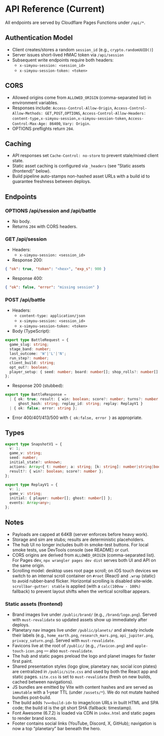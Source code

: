 # API Reference (Current)

All endpoints are served by Cloudflare Pages Functions under `/api/*`.

## Authentication Model
- Client creates/stores a random `session_id` (e.g., `crypto.randomUUID()`)
- Server issues short-lived HMAC token via `/api/session`
- Subsequent write endpoints require both headers:
  - `x-simyou-session: <session_id>`
  - `x-simyou-session-token: <token>`

## CORS
- Allowed origins come from `ALLOWED_ORIGIN` (comma-separated list) in environment variables.
- Responses include: `Access-Control-Allow-Origin`, `Access-Control-Allow-Methods: GET,POST,OPTIONS`, `Access-Control-Allow-Headers: content-type,x-simyou-session,x-simyou-session-token`, `Access-Control-Max-Age: 86400`, `Vary: Origin`.
- OPTIONS preflights return `204`.

## Caching
- API responses set `Cache-Control: no-store` to prevent stale/mixed client state.
- Static asset caching is configured via `_headers` (see “Static assets (frontend)” below).
 - Build pipeline auto-stamps non-hashed asset URLs with a build id to guarantee freshness between deploys.

## Endpoints

### OPTIONS /api/session and /api/battle
- No body.
- Returns `204` with CORS headers.

### GET /api/session
- Headers:
  - `x-simyou-session: <session_id>`
- Response 200:
```json
{ "ok": true, "token": "<hex>", "exp_s": 900 }
```
- Response 400:
```json
{ "ok": false, "error": "missing session" }
```

### POST /api/battle
- Headers:
  - `content-type: application/json`
  - `x-simyou-session: <session_id>`
  - `x-simyou-session-token: <token>`
- Body (TypeScript):
```ts
export type BattleRequest = {
  game_slug: string;
  stage_band: number;
  last_outcome: 'W'|'L'|'N';
  run_step?: number;
  client_build: string;
  opt_out?: boolean;
  player_setup: { seed: number; board: number[]; shop_rolls?: number[] };
};
```
- Response 200 (stubbed):
```ts
export type BattleResponse =
  | { ok: true; result: { win: boolean; score?: number; turns?: number };
      ghost_hash: string; replay_id: string; replay: ReplayV1 }
  | { ok: false; error: string };
```
- Error 400/401/413/500 with `{ ok:false, error }` as appropriate.

## Types
```ts
export type SnapshotV1 = {
  v: 1;
  game_v: string;
  seed: number;
  initial_state?: unknown;
  actions: Array<{ t: number; a: string; [k: string]: number|string|boolean }>;
  result?: { win?: boolean; score?: number };
};

export type ReplayV1 = {
  v: 1;
  game_v: string;
  initial: { player: number[]; ghost: number[] };
  events: Array<any>;
};
```

## Notes
- Payloads are capped at 64KB (server enforces before heavy work).
- Storage and sim are stubs; results are deterministic placeholders.
- The hub UI no longer includes built-in smoke-test buttons. For local smoke tests, use DevTools console (see README) or curl.
- CORS origins are derived from `ALLOWED_ORIGIN` (comma-separated list). For Pages dev, `npx wrangler pages dev dist` serves both UI and API on the same origin.
- Scrolling model: desktop uses root page scroll; on iOS touch devices we switch to an internal scroll container on `#root` (React) and `.wrap` (static) to avoid rubber‑band flicker. Horizontal scrolling is disabled site‑wide. `scrollbar-gutter: stable` is applied (with a `calc(100vw - 100%)` fallback) to prevent layout shifts when the vertical scrollbar appears.

### Static assets (frontend)
- Brand images live under `/public/brand/` (e.g., `/brand/logo.png`). Served with `must-revalidate` so updated assets show up immediately after deploys.
- Planetary nav images live under `/public/planets/` and already include their labels (e.g., `home_earth.png`, `research_mars.png`, `api_jupiter.png`, `privacy_saturn.png`). Served with `must-revalidate`.
- Favicons live at the root of `/public/` (e.g., `/favicon.png`) and `apple-touch-icon.png` — also `must-revalidate`.
- The hub and static pages preload the logo and planet images for faster first paint.
- Shared presentation styles (logo glow, planetary nav, social icon plates) are centralized in `/public/site.css` and used by both the React app and static pages. `site.css` is set to `must-revalidate` (fresh on new builds, cached between navigations).
- JS bundles are emitted by Vite with content hashes and are served as `immutable` with a 1‑year TTL (under `/assets/*`). We do not mutate hashed bundles post‑build.
- The build adds `?v=<build-id>` to image/icon URLs in built HTML and SPA code; the build id is the git short SHA (fallback: timestamp).
- Font Awesome (6.7.2) is loaded via CDN in `index.html` and static pages to render brand icons.
- Footer contains social links (YouTube, Discord, X, GitHub); navigation is now a top “planetary” bar beneath the hero.